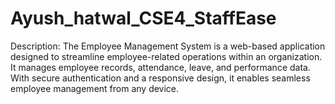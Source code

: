 # Ayush_hatwal_CSE4_StaffEase
Description: The Employee Management System is a web-based application designed to streamline employee-related operations within an organization. It manages employee records, attendance, leave, and performance data. With secure authentication and a responsive design, it enables seamless employee management from any device.
